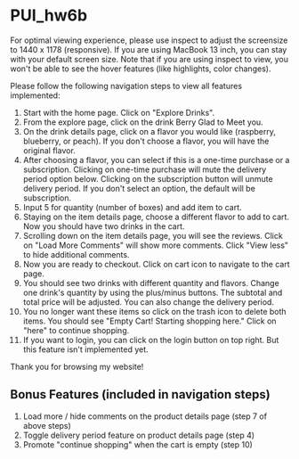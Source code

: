 # PUI_hw6b
For optimal viewing experience, please use inspect to adjust the screensize to 1440 x 1178 (responsive). If you are using MacBook 13 inch, you can stay with your default screen size. 
Note that if you are using inspect to view, you won't be able to see the hover features (like highlights, color changes). 

Please follow the following navigation steps to view all features implemented:

1. Start with the home page. Click on "Explore Drinks".
2. From the explore page, click on the drink Berry Glad to Meet you.    
3. On the drink details page, click on a flavor you would like (raspberry, blueberry, or peach). If you don't choose a flavor, you will have the original flavor. 
4. After choosing a flavor, you can select if this is a one-time purchase or a subscription. Clicking on one-time purchase will mute the delivery period option below. Clicking on the subscription button will unmute delivery period. If you don't select an option, the default will be subscription.   
5. Input 5 for quantity (number of boxes) and add item to cart.
6. Staying on the item details page, choose a different flavor to add to cart. Now you should have two drinks in the cart.   
7. Scrolling down on the item details page, you will see the reviews. Click on "Load More Comments" will show more comments. Click "View less" to hide additional comments. 
8. Now you are ready to checkout. Click on cart icon to navigate to the cart page.
9. You should see two drinks with different quantity and flavors. Change one drink's quantity by using the plus/minus buttons. The subtotal and total price will be adjusted. You can also change the delivery period. 
10. You no longer want these items so click on the trash icon to delete both items. You should see "Empty Cart! Starting shopping here." Click on "here" to continue shopping. 
11. If you want to login, you can click on the login button on top right. But this feature isn't implemented yet. 

Thank you for browsing my website! 

## Bonus Features (included in navigation steps)
1. Load more / hide comments on the product details page (step 7 of above steps)
2. Toggle delivery period feature on product details page (step 4)
3. Promote "continue shopping" when the cart is empty (step 10)    

